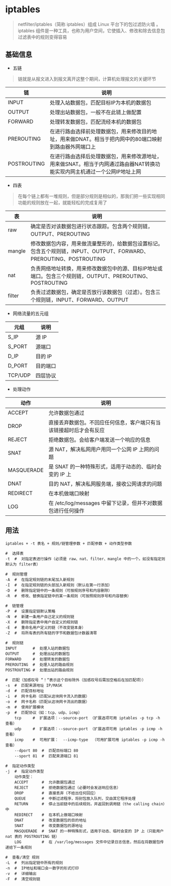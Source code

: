 # iptables

> netfilter/iptables（简称 iptables）组成 Linux 平台下的包过滤防火墙 。iptables 组件是一种工具，也称为用户空间，它使插入、修改和除去信息包过滤表中的规则变得容易

## 基础信息

- 五链
> 链就是从报文进入到报文离开这整个期间，计算机处理报文的关键环节

| 链           | 说明                                                                |
|-------------|-------------------------------------------------------------------|
| INPUT       | 处理入站数据包，匹配目标IP为本机的数据包                                             |
| OUTPUT      | 处理出站数据包，一般不在此链上做配置                                                |
| FORWARD     | 处理转发数据包，匹配流经本机的数据包                                                |
| PREROUTING  | 在进行路由选择前处理数据包，用来修改目的地址，用来做DNAT。相当于把内网中的80端口映射到路由器外网端口上            |
| POSTROUTING | 在进行路由选择后处理数据包，用来修改源地址，用来做SNAT。相当于内网通过路由器NAT转换功能实现内网主机通过一个公网IP地址上网 |

- 四表

> 在每个链上都有一堆规则，但是部分规则是相似的，那我们把一些实现相同功能的规则放在一起，就能轻松的完成复用了

| 表      | 说明                                                                            |
|--------|-------------------------------------------------------------------------------|
| raw    | 确定是否对该数据包进行状态跟踪。包含两个规则链，OUTPUT、PREROUTING                                     |
| mangle | 修改数据包内容，用来做流量整形的，给数据包设置标记。包含五个规则链，INPUT、OUTPUT、FORWARD、PREROUTING、POSTROUTING |
| nat    | 负责网络地址转换，用来修改数据包中的源、目标IP地址或端口。包含三个规则链，OUTPUT、PREROUTING、POSTROUTING           |
| filter | 负责过滤数据包，确定是否放行该数据包（过滤）。包含三个规则链，INPUT、FORWARD、OUTPUT                           |


- 网络流量的五元组

| 元组      | 说明    |
|---------|-------|
| S_IP    | 源 IP  |
| S_PORT  | 源端口   |
| D_IP    | 目的 IP |
| D_PORT  | 目的端口  |
| TCP/UDP | 四层协议  |


- 处理动作

| 动作         | 说明                                      |
|------------|-----------------------------------------|
| ACCEPT     | 允许数据包通过                                 |
| DROP       | 直接丢弃数据包。不回应任何信息，客户端只有当该链接超时后才会有反应       |
| REJECT     | 拒绝数据包。会给客户端发送一个响应的信息                    |
| SNAT       | 源 NAT，解决私网用户用同一个公网 IP 上网的问题             |
| MASQUERADE | 是 SNAT 的一种特殊形式，适用于动态的、临时会变的 IP 上        |
| DNAT       | 目的 NAT，解决私网服务端，接收公网请求的问题                |
| REDIRECT   | 在本机做端口映射                                |
| LOG        | 在 /etc/log/messages 中留下记录，但并不对数据包进行任何操作 |


## 用法

```shell
iptables + -t 表名 + 规则/链管理参数 + 匹配参数 + 动作类型参数
```

```shell
#  选择表
-t  #  对指定表进行操作（必须是 raw、nat、filter、mangle 中的一个。如没有指定则默认为 filter表）

#  规则管理
-A  #  在指定规则链的末尾加入新规则
-I  #  在指定规则链的头部加入新规则（默认在第一行添加）
-D  #  删除指定链中的一条规则（可按规则序号和内容删除）
-R  #  修改、替换指定链中的某一条规则（可按照规则序号和内容替换）

#  链管理
-P  #  设置指定链默认策略
-N  #  新建一条用户自己定义的规则链
-X  #  删除指定表中用户自定义的规则链
-E  #  重命名用户定义的链（不改变链本身）
-Z  #  将所有表的所有链的字节和数据包计数器清零

#  规则链
INPUT       #  处理入站的数据包
OUTPUT      #  处理出站的数据包
FORWARD     #  处理转发的数据包
PREROUTING  #  处理入站的路由规则
POSTROUTING #  处理出站的路由规则

#  匹配（加感叹号 “！“表示这个目标除外（加感叹号后需加空格后在加匹配项））
-s  #  匹配来源地址 IP/MASK
-d  #  匹配目标地址
-i  #  网卡名称（匹配从这块网卡流入的数据）
-o  #  网卡名称（匹配从这块网卡流出的数据）
-m  #  使用扩展模块
-p  #  匹配协议（如：tcp、udp、icmp）
    tcp     #  扩展选项：--source-port （扩展选项可用 iptables -p tcp -h 查看）
    udp     #  扩展选项：--source-port （扩展选项可用 iptables -p icmp -h 查看）
    icmp    #  可用扩展：  --icmp-type  （可用扩展可用 iptables -p icmp -h 查看）
    --dport 80  #  匹配目标端口 80
    --sport 81  #  匹配来源端口 81

#  指定动作类型
-j  #  指定动作类型
    动作类型：
    ACCEPT      #  允许数据包通过
    REJECT      #  拒绝数据包通过（必要时会发送响应信息）
    DROP        #  直接丢弃（不给出任何回应）
    QUEUE       #  中断过滤程序，将封包放入队列，交由其它程序处理
    RETURN      #  停止当前链中的后续规则，并返回到调用链（the calling chain）中
    REDIRECT    #  在本机上做端口映射
    DNAT        #  改变数据包的目的地址
    SNAT        #  改变数据包的源地址
    MASQUERADE  #  SNAT 的一种特殊形式，适用于动态、临时会变的 IP 上（只能用户 nat 表的 POSTROUTING 链）
    LOG         #  在 /var/log/messages 文件中记录日志信息，然后在将数据包传递给下一条规则

#  查看/清空 规则
-L  #  列出指定链中所有的规则
-n  #  IP地址和端口会一数字的形式打印
-v  #  详细输出
-F  #  清空规则链
```
